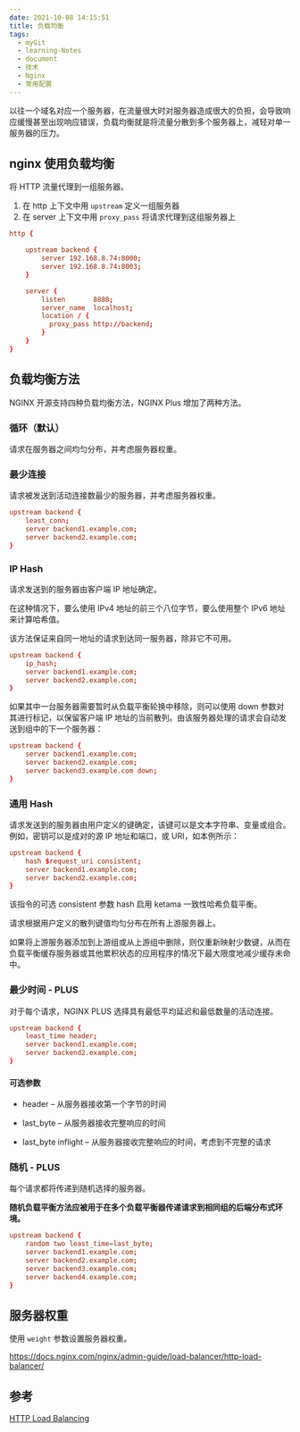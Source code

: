 ```yaml
---
date: 2021-10-08 14:15:51
title: 负载均衡
tags:
  - myGit
  - learning-Notes
  - document
  - 技术
  - Nginx
  - 常用配置
---
```


以往一个域名对应一个服务器，在流量很大时对服务器造成很大的负担，会导致响应缓慢甚至出现响应错误，负载均衡就是将流量分散到多个服务器上，减轻对单一服务器的压力。

## nginx 使用负载均衡

将 HTTP 流量代理到一组服务器。

1. 在 http 上下文中用 `upstream` 定义一组服务器
2. 在 server 上下文中用 `proxy_pass` 将请求代理到这组服务器上

```conf
http {

    upstream backend {
        server 192.168.8.74:8000;
        server 192.168.8.74:8003;
    }

    server {
        listen       8888;
        server_name  localhost;
        location / {
          proxy_pass http://backend;
        }
    }
}
```

## 负载均衡方法

NGINX 开源支持四种负载均衡方法，NGINX Plus 增加了两种方法。

### 循环（默认）

请求在服务器之间均匀分布，并考虑服务器权重。

### 最少连接

请求被发送到活动连接数最少的服务器，并考虑服务器权重。

```conf
upstream backend {
    least_conn;
    server backend1.example.com;
    server backend2.example.com;
}
```

### IP Hash

请求发送到的服务器由客户端 IP 地址确定。

在这种情况下，要么使用 IPv4 地址的前三个八位字节，要么使用整个 IPv6 地址来计算哈希值。

该方法保证来自同一地址的请求到达同一服务器，除非它不可用。

```conf
upstream backend {
    ip_hash;
    server backend1.example.com;
    server backend2.example.com;
}
```

如果其中一台服务器需要暂时从负载平衡轮换中移除，则可以使用 down 参数对其进行标记，以保留客户端 IP 地址的当前散列。由该服务器处理的请求会自动发送到组中的下一个服务器：

```conf
upstream backend {
    server backend1.example.com;
    server backend2.example.com;
    server backend3.example.com down;
}
```

### 通用 Hash

请求发送到的服务器由用户定义的键确定，该键可以是文本字符串、变量或组合。例如，密钥可以是成对的源 IP 地址和端口，或 URI，如本例所示：

```conf
upstream backend {
    hash $request_uri consistent;
    server backend1.example.com;
    server backend2.example.com;
}
```

该指令的可选 consistent 参数 hash 启用 ketama 一致性哈希负载平衡。

请求根据用户定义的散列键值均匀分布在所有上游服务器上。

如果将上游服务器添加到上游组或从上游组中删除，则仅重新映射少数键，从而在负载平衡缓存服务器或其他累积状态的应用程序的情况下最大限度地减少缓存未命中。

### 最少时间 - PLUS

对于每个请求，NGINX PLUS 选择具有最低平均延迟和最低数量的活动连接。

```conf
upstream backend {
    least_time header;
    server backend1.example.com;
    server backend2.example.com;
}
```

#### 可选参数

- header – 从服务器接收第一个字节的时间

- last_byte – 从服务器接收完整响应的时间

- last_byte inflight – 从服务器接收完整响应的时间，考虑到不完整的请求

### 随机 - PLUS

每个请求都将传递到随机选择的服务器。

**随机负载平衡方法应被用于在多个负载平衡器传递请求到相同组的后端分布式环境。**

```conf
upstream backend {
    random two least_time=last_byte;
    server backend1.example.com;
    server backend2.example.com;
    server backend3.example.com;
    server backend4.example.com;
}
```


## 服务器权重

使用 `weight` 参数设置服务器权重。

https://docs.nginx.com/nginx/admin-guide/load-balancer/http-load-balancer/

## 参考

[HTTP Load Balancing](https://docs.nginx.com/nginx/admin-guide/load-balancer/http-load-balancer/)